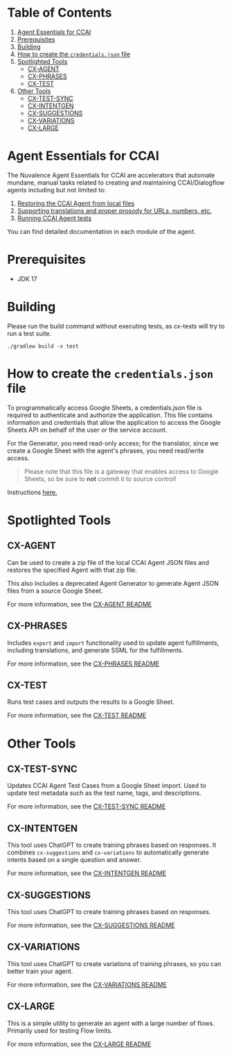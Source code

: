 # Table of Contents
1. [Agent Essentials for CCAI](#agent-essentials-for-ccai)
2. [Prerequisites](#prerequisites)
3. [Building](#building)
4. [How to create the `credentials.json` file](#how-to-create-the-credentialsjson-file)
5. [Spotlighted Tools](#spotlighted-tools)
    - [CX-AGENT](#cx-agent)
    - [CX-PHRASES](#cx-phrases)
    - [CX-TEST](#cx-test)
6. [Other Tools](#other-tools)
    - [CX-TEST-SYNC](#cx-test-sync)
    - [CX-INTENTGEN](#cx-intentgen)
    - [CX-SUGGESTIONS](#cx-suggestions)
    - [CX-VARIATIONS](#cx-variations)
    - [CX-LARGE](#cx-large)

# Agent Essentials for CCAI
The Nuvalence Agent Essentials for CCAI are accelerators that automate mundane, 
manual tasks related to creating and maintaining CCAI/Dialogflow agents including but not limited to:

1. [Restoring the CCAI Agent from local files](#cx-agent)
2. [Supporting translations and proper prosody for URLs, numbers, etc.](#cx-phrases)
3. [Running CCAI Agent tests](#cx-test)

You can find detailed documentation in each module of the agent.

# Prerequisites
* JDK 17

# Building

Please run the build command without executing tests, as cx-tests will try to run a test suite.

`./gradlew build -x test`

# How to create the `credentials.json` file
To programmatically access Google Sheets, a credentials.json file is required to authenticate and authorize the 
application. This file contains information and credentials that allow the application to access the Google Sheets API
on behalf of the user or the service account.

For the Generator, you need read-only access; for the translator, since we create a Google Sheet with the
agent's phrases, you need read/write access.

> Please note that this file is a gateway that enables access to Google Sheets, so be sure to **not** commit
it to source control!

Instructions [here.](https://developers.google.com/workspace/guides/configure-oauth-consent)

# Spotlighted Tools
## CX-AGENT
Can be used to create a zip file of the local CCAI Agent JSON files and restores the specified Agent with that zip file.

This also includes a deprecated Agent Generator to generate Agent JSON files from a source Google Sheet.

For more information, see the [CX-AGENT README](./cx-agent/README.md)

## CX-PHRASES
Includes `export` and `import` functionality used to update agent fulfillments, including translations, and generate
SSML for the fulfillments.

For more information, see the [CX-PHRASES README](./cx-phrases/README.md)

## CX-TEST
Runs test cases and outputs the results to a Google Sheet.

For more information, see the [CX-TEST README](./cx-test/README.md)

# Other Tools
## CX-TEST-SYNC
Updates CCAI Agent Test Cases from a Google Sheet import. Used to update test metadata such as the test name, tags, and
descriptions.

For more information, see the [CX-TEST-SYNC README](./cx-test-sync/README.md)

## CX-INTENTGEN
This tool uses ChatGPT to create training phrases based on responses. It combines
`cx-suggestions` and `cx-variations` to automatically generate intents based on
a single question and answer.

For more information, see the [CX-INTENTGEN README](./cx-intentgen/README.md)

## CX-SUGGESTIONS
This tool uses ChatGPT to create training phrases based on responses.

For more information, see the [CX-SUGGESTIONS README](./cx-suggestions/README.md)

## CX-VARIATIONS
This tool uses ChatGPT to create variations of training phrases, so you can
better train your agent.

For more information, see the [CX-VARIATIONS README](./cx-variations/README.md)

## CX-LARGE
This is a simple utility to generate an agent with a large number of flows. Primarily used for testing Flow limits.

For more information, see the [CX-LARGE README](./cx-large/README.md)